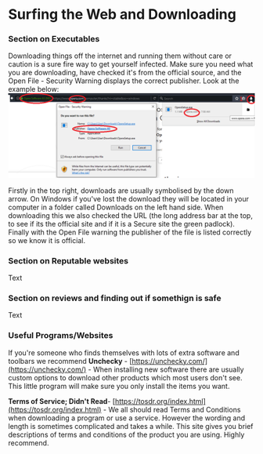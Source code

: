 # Surfing the Web and Downloading

### **Section on Executables**

Downloading things off the internet and running them without care or caution is a sure fire way to get yourself infected. Make sure you need what you are downloading, have checked it's from the official source, and the Open File - Security Warning displays the correct publisher. Look at the example below:![](/assets/downloading.png)

Firstly in the top right, downloads are usually symbolised by the down arrow. On Windows if you've lost the download they will be located in your computer in a folder called Downloads on the left hand side. When downloading this we also checked the URL \(the long address bar at the top, to see if its the official site and if it is a Secure site the green padlock\). Finally with the Open File warning the publisher of the file is listed correctly so we know it is official.

### **Section on Reputable websites**

Text

### **Section on reviews and finding out if somethign is safe**

Text

### Useful Programs/Websites

If you're someone who finds themselves with lots of extra software and toolbars we recommend **Unchecky** - [https://unchecky.com/](https://unchecky.com/) - When installing new software there are usually custom options to download other products which most users don't see. This little program will make sure you only install the items you want.

**Terms of Service; Didn't Read**- [https://tosdr.org/index.html](https://tosdr.org/index.html) - We all should read Terms and Conditions when downloading a program or use a service. However the wording and length is sometimes complicated and takes a while. This site gives you brief descriptions of terms and conditions of the product you are using. Highly recommend.

